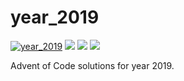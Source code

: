 # year_2019

[![year_2019](https://github.com/N8Brooks/deno_aoc/actions/workflows/year_2019.yaml/badge.svg)](https://github.com/N8Brooks/deno_aoc/actions/workflows/year_2019.yaml)
![](https://img.shields.io/badge/day%20📅-6-blue)
![](https://img.shields.io/badge/stars%20⭐-10-yellow)
![](https://img.shields.io/badge/days%20completed-5-red)

Advent of Code solutions for year 2019.
